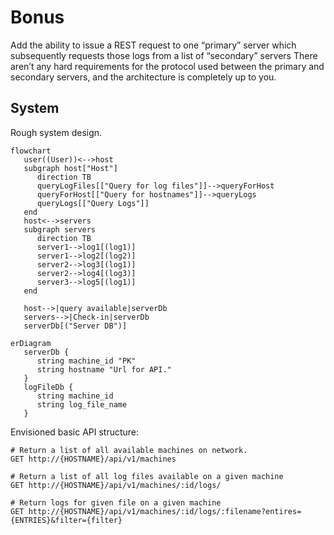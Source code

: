 # Bonus
Add the ability to issue a REST request to one “primary” server which subsequently requests those logs from a list of “secondary” servers There aren’t any hard requirements for the protocol used between the primary and secondary servers, and the architecture is completely up to you.

## System
Rough system design.
```mermaid
flowchart
   user((User))<-->host
   subgraph host["Host"]
      direction TB
      queryLogFiles[["Query for log files"]]-->queryForHost
      queryForHost[["Query for hostnames"]]-->queryLogs
      queryLogs[["Query Logs"]]
   end
   host<-->servers
   subgraph servers
      direction TB
      server1-->log1[(log1)]
      server1-->log2[(log2)]
      server2-->log3[(log1)]
      server2-->log4[(log3)]
      server3-->log5[(log1)]
   end

   host-->|query available|serverDb
   servers-->|Check-in|serverDb
   serverDb[("Server DB")]
```

```mermaid
erDiagram
   serverDb {
      string machine_id "PK"
      string hostname "Url for API."
   }
   logFileDb {
      string machine_id
      string log_file_name
   }
```

Envisioned basic API structure:
```http
# Return a list of all available machines on network.
GET http://{HOSTNAME}/api/v1/machines

# Return a list of all log files available on a given machine
GET http://{HOSTNAME}/api/v1/machines/:id/logs/

# Return logs for given file on a given machine
GET http://{HOSTNAME}/api/v1/machines/:id/logs/:filename?entires={ENTRIES}&filter={filter}
```
